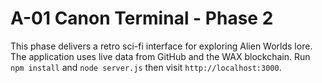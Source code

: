 # A-01 Canon Terminal - Phase 2

This phase delivers a retro sci-fi interface for exploring Alien Worlds lore. The application uses live data from GitHub and the WAX blockchain. Run `npm install` and `node server.js` then visit `http://localhost:3000`.
